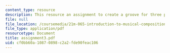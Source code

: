```yaml
---
content_type: resource
description: This resource an assignment to create a groove for three percussion parts.
file: null
file_location: /coursemedia/21m-065-introduction-to-musical-composition-fall-2005/cf0bb60a10870898c2a2fde90feac106_assignment3.pdf
file_type: application/pdf
resourcetype: Document
title: assignment3.pdf
uid: cf0bb60a-1087-0898-c2a2-fde90feac106
---
```


